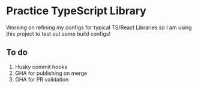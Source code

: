 # Practice TypeScript Library

Working on refining my configs for typical TS/React Libraries so I am using this project to test out some build configs!

## To do

1. Husky commit hooks
2. GHA for publishing on merge
3. GHA for PR validation
